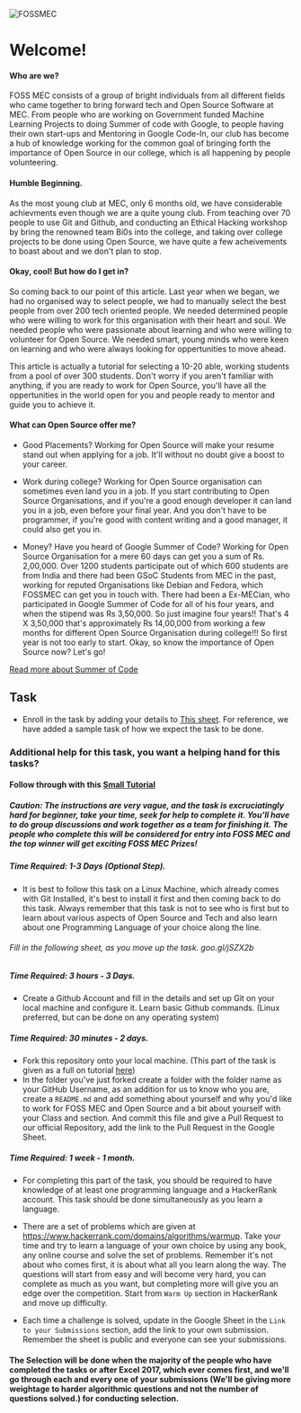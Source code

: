 
![FOSSMEC](http://i.imgur.com/k9Tv4zR.jpg)

# Welcome!

#### Who are we?

FOSS MEC consists of a group of bright individuals from all different fields who came together to bring forward tech and Open Source Software at MEC. From people who are working on Government funded Machine Learning Projects to doing Summer of code with Google, to people having their own start-ups and Mentoring in Google Code-In, our club has become a hub of knowledge working for the common goal of bringing forth the importance of Open Source in our college, which is all happening by people volunteering.

#### Humble Beginning.

As the most young club at MEC, only 6 months old, we have considerable achievments even though we are a quite young club. From teaching over 70 people to use Git and Github, and conducting an Ethical Hacking workshop by bring the renowned team Bi0s into the college, and taking over college projects to be done using Open Source, we have quite a few acheivements to boast about and we don't plan to stop.

#### Okay, cool! But how do I get in?

So coming back to our point of this article. Last year when we began, we had no organised way to select people, we had to manually select the best people from over 200 tech oriented people. We needed determined people who were willing to work for this organisation with their heart and soul. We needed people who were passionate about learning and who were willing to volunteer for Open Source. We needed smart, young minds who were keen on learning and who were always looking for oppertunities to move ahead. 

This article is actually a tutorial for selecting a 10-20 able, working students from a pool of over 300 students. Don't worry if you aren't familiar with anything, if you are ready to work for Open Source, you'll have all the oppertunities in the world open for you and people ready to mentor and guide you to achieve it.

#### What can Open Source offer me?

* Good Placements? Working for Open Source will make your resume stand out when applying for a job. It'll without no doubt give a boost to your career.

* Work during college? Working for Open Source organisation can sometimes even land you in a job. If you start contributing to Open Source Organisations, and if you're a good enough developer it can land you in a job, even before your final year. And you don't have to be programmer, if you're good with content writing and a good manager, it could also get you in.

* Money? Have you heard of Google Summer of Code? Working for Open Source Organisation for a mere 60 days can get you a sum of Rs. 2,00,000. Over 1200 students participate out of which 600 students are from India and there had been GSoC Students from MEC in the past, working for reputed Organisations like Debian and Fedora, which FOSSMEC can get you in touch with. There had been a Ex-MECian, who participated in Google Summer of Code for all of his four years, and when the stipend was Rs 3,50,000. So just imagine four years!! That's 4 X 3,50,000 that's approximately Rs 14,00,000 from working a few months for different Open Source Organisation during college!!!
So first year is not too early to start. Okay, so know the importance of Open Source now? Let's go!

[Read more about Summer of Code](https://summerofcode.withgoogle.com/)

## Task

* Enroll in the task by adding your details to [This sheet](goo.gl/jSZX2b). For reference, we have added a sample task of how we expect the task to be done.

### Additional help for this task, you want a helping hand for this tasks?
#### Follow through with this [Small Tutorial](https://www.pluralsight.com/courses/get-involved)
##### Caution: The instructions are very vague, and the task is excruciatingly hard for beginner, take your time, seek for help to complete it. You'll have to do group discussions and work together as a team for finishing it. The people who complete this will be considered for entry into FOSS MEC and the top winner will get exciting FOSS MEC Prizes!

##### Time Required: 1-3 Days (Optional Step).

* It is best to follow this task on a Linux Machine, which already comes with Git Installed, it's best to install it first and then coming back to do this task. Always remember that  this task is not to see who is first but to learn about various aspects of Open Source and Tech and also learn about one Programming Language of your choice along the line.

###### Fill in the following sheet, as  you move up the task. goo.gl/jSZX2b

##### Time Required: 3 hours - 3 Days.

* Create a Github Account and fill in the details and set up Git on your local machine and configure it. Learn basic Github commands. (Linux preferred, but can be done on any operating system) 

##### Time Required: 30 minutes - 2 days.

* Fork this repository onto your local machine. (This part of the task is given as a full on tutorial [here](https://github.com/FossMec/Practice-Git))
*  In the folder you've just forked create a folder with the folder name as your GitHub Username, as an addition for us to know who you are, create a `README.md` and add something about yourself and why you'd like to work for FOSS MEC and Open Source and a bit about yourself with your Class and section. And commit this file and give a Pull Request to our official Repository, add the link to the Pull Request in the Google Sheet.

##### Time Required: 1 week - 1 month.

* For completing this part of the task, you should be required to have knowledge of at least one programming language and a HackerRank account. This task should be done simultaneously as you learn a language.

* There are a set of problems which are given at https://www.hackerrank.com/domains/algorithms/warmup. Take your time and try to learn a language of your own choice by using any book, any online course and solve the set of problems. Remember it's not about who comes first, it is about what all you learn along the way. The questions will start from easy and will become very hard, you can complete as much as you want, but completing more will give you an edge over the competition. Start from `Warm Up` section in HackerRank and move up difficulty. 

* Each time a challenge is solved, update in the Google Sheet in the `Link to your Submissions` section, add the link to your own submission. Remember the sheet is public and everyone can see your submissions.

#### The Selection will be done when the majority of the people who have completed the tasks or after Excel 2017, which ever comes first, and we'll go through each and every one of your submissions (We'll be giving more weightage to harder algorithmic questions and not the number of questions solved.) for conducting selection.
